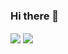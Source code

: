 ### Hi there 👋

<a>
 <img align="center" src="https://github-readme-stats.vercel.app/api/top-langs/?username=MariyanKarakiev&layout=compact)(https://github.com/anuraghazra/github-readme-stats)"/>
</a>
<a href="https://github.com/anuraghazra/convoychat">
  <img align="center" src="https://github-readme-stats.vercel.app/api?username=MariyanKarakiev&show_icons=true&theme=radical)" />
</a>
